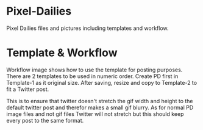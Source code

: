 # Pixel-Dailies
Pixel Dailies files and pictures including templates and workflow.

# Template & Workflow
Workflow image shows how to use the template for posting purposes.
There are 2 templates to be used in numeric order.
Create PD first in Template-1 as it original size. After saving, resize and copy to Template-2 to fit a Twitter post.

This is to ensure that twitter doesn't stretch the gif width and height to the default twitter post and therefor makes a small gif blurry.
As for normal PD image files and not gif files Twitter will not stretch but this should keep every post to the same format.
